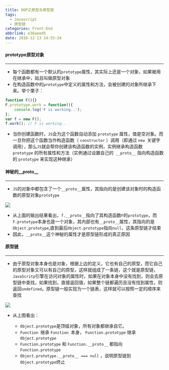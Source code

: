 ```yaml
---
title: OOP之原型与原型链
tags:
  - Javascript
  - 原型链
categories: Front-End
abbrlink: e36aeed5
date: 2016-12-13 14:55:24
---
```


#### prototype原型对象
---

- 每个函数都有一个默认的`prototype`属性，其实际上还是一个对象，如果被用在继承中，姑且叫做原型对象
- 在构造函数中的`prototype`中定义的属性和方法，会被创建的对象所继承下来。举个栗子：
<!--more-->
```javascript
function F(){}
F.prototype.work = function(){
    console.log('F is working..');
};
var f = new F();
f.work(); // F is working..
```
- 当你创建函数时，`JS`会为这个函数自动添加 `prototype` 属性，值是空对象。而一旦你把这个函数当作构造函数（ `constructor` ）调用（即通过 `new `关键字调用），那么`JS`就会帮你创建该构造函数的实例，实例继承构造函数 `prototype` 的所有属性和方法（实例通过设置自己的` __proto__` 指向构造函数的 `prototype` 来实现这种继承）

#### 神秘的__proto__
---

- `JS`的对象中都包含了一个`__proto__`属性，其指向的是创建该对象时的构造函数的原型对象`prototype`

![](https://segmentfault.com/img/bVzPrk)

- 从上面的输出结果看出，`f.__proto__`指向了其构造函数`F`的`prototype`，而`F.prototype`本身也是一个对象，其内部也有`__proto__`属性，其指向的是`Object.prototype`,直到最后`Object.prototype`指向`null`，这条原型链才结束
- 因此，`__proto__`这个神秘的属性才是原型链形成的真正原因

#### 原型链
---

- 由于原型对象本身也是对象，根据上边的定义，它也有自己的原型，而它自己的原型对象又可以有自己的原型，这样就组成了一条链，这个就是原型链，`JavaScritp`引擎在访问对象的属性时，如果在对象本身中没有找到，则会去原型链中查找，如果找到，直接返回值，如果整个链都遍历且没有找到属性，则返回`undefined`。原型链一般实现为一个链表，这样就可以按照一定的顺序来查找

![](https://segmentfault.com/img/bVcXNb)

- 从上图看出：

    - `Object.prototype`是顶级对象，所有对象都继承自它。
    - `Function `继承 `Function `本身， `Function.prototype` 继承 `Object.prototype `
    - `Function.prototype` 和 `Function.__proto__` 都指向 `Function.prototype`
    - `Object.prototype.__proto__ === null` ，说明原型链到 `Object.prototype`终止